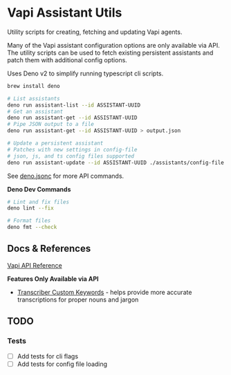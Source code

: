 # Vapi Assistant Utils

Utility scripts for creating, fetching and updating Vapi agents.

Many of the Vapi assistant configuration options are only available via API. The utility scripts can
be used to fetch existing persistent assistants and patch them with additional config options.

Uses Deno v2 to simplify running typescript cli scripts.

```bash
brew install deno

# List assistants
deno run assistant-list --id ASSISTANT-UUID
# Get an assistant
deno run assistant-get --id ASSISTANT-UUID
# Pipe JSON output to a file
deno run assistant-get --id ASSISTANT-UUID > output.json

# Update a persistent assistant
# Patches with new settings in config-file
# json, js, and ts config files supported
deno run assistant-update --id ASSISTANT-UUID ./assistants/config-file.ts
```

See [deno.jsonc](deno.jsonc) for more API commands.

**Deno Dev Commands**

```bash
# Lint and fix files
deno lint --fix

# Format files
deno fmt --check
```

## Docs & References

[Vapi API Reference](https://docs.vapi.ai/api-reference/assistants/get-assistant)

**Features Only Available via API**

- [Transcriber Custom Keywords](https://docs.vapi.ai/customization/custom-keywords) - helps provide
  more accurate transcriptions for proper nouns and jargon

## TODO

### Tests

- [ ] Add tests for cli flags
- [ ] Add tests for config file loading
